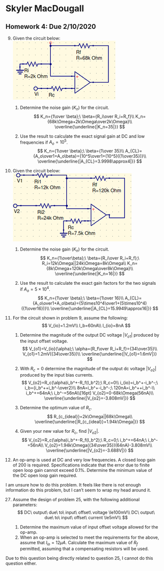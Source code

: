 # Skyler MacDougall

##  Homework 4: Due 2/10/2020

9. Given the circuit below:
    ![hw4q9](hw4.assets/hw4q9.png)
    
    1. Determine the noise gain ($K_n$) for the circuit.
        $$
        K_n={1\over \beta};\ \beta={R_i\over R_i+R_f}\\
        K_n={68k\Omega+2k\Omega\over2k\Omega}\\
        \overline{\underline{|K_n=35|}}
        $$
        
    
    2. Use the result to calculate the exact signal gain at DC and low frequencies if $A_o=10^5$.
        $$
        K_n={1\over \beta};\ \beta={1\over 35}\\
        A_{CL}={A_o\over1+A_o\beta}={10^5\over1+(10^5)({1\over35})}\\
        \overline{\underline{|A_{CL}=3.9998\approx4|}}
        $$
        



11. Given the circuit below:
     ![](hw4.assets/hw4q11.png)
    
    1. Determine the noise gain ($K_n$) for the circuit.
        $$
        K_n={1\over\beta};\ \beta={R_i\over R_i+R_f};\ R_i=12k\Omega||24k\Omega=8k\Omega\\
        K_n={8k\Omega+120k\Omega\over8k\Omega}\\
        \overline{\underline{|K_n=16|}}
        $$
        
    
    2. Use the result to calculate the exact gain factors for the two signals if $A_o=5\times 10^4$.
        $$
        K_n={1\over \beta};\ \beta={1\over 16}\\
        A_{CL}={A_o\over1+A_o\beta}={5\times10^4\over1+(5\times10^4)({1\over16})}\\
        \overline{\underline{|A_{CL}=15.9949\approx16|}}
        $$
        



13. For the circuit shown in problem 9, assume the following:
    $$
    V_{io}=1.2mV\\
    I_b=60nA\\
    I_{io}=8nA
    $$

    1. Determine the magnitude of the output DC voltage $|V_{o1}|$ produced by the input offset voltage.
        $$
        V_{o1}=V_{io}(\alpha);\ \alpha={R_f\over R_i+R_f}={34\over35}\\
        V_{o1}=1.2mV({34\over35})\\
        \overline{\underline{|V_{o1}=1.6mV|}}
        $$
        
    
    2. With $R_c=0$ determine the magnitude of the output dc voltage $|V_{o2}|$ produced by the input bias currents.
        $$
        V_{o2}=R_c(\alpha)i_b^+-R_f(I_b^2);\ R_c=0\\
        i_{io}=i_b^+-i_b^-;\ i_b={i_b^++i_b^-\over2}\\
        8nA=i_b^+-i_b^-;\ 120nA=i_b^++i_b^-\\
        i_b^+=64nA;\ i_b^-=56nA\\[16pt]
        V_{o2}=0-68k\Omega(56nA)\\
        \overline{\underline{|V_{o2}=-3.808mV|}}
        $$
        
    
    3. Determine the optimum value of $R_c$.
        $$
        R_{c_{ideal}}=2k\Omega||68k\Omega\\
        \overline{\underline{|R_{c_{ideal}}=1.94k\Omega|}}
        $$
        
    
    4. Given your new value for $R_c$, find $|V_{o2}|$.
        $$
        V_{o2}=R_c(\alpha)i_b^+-R_f(I_b^2);\ R_c=0;\ i_b^+=64nA;\ i_b^-=56nA\\
        V_{o2}=1.94k\Omega({34\over35})(64nA)-3.808mV\\
        \overline{\underline{|V_{o2}=-3.688V|}}
        $$
        



25. An op-amp is used at DC and very low frequencies. A closed loop gain of 200 is required. Specifications indicate that the error due to finite open loop gain cannot exceed 0.1%. Determine the minimum value of the DC open loop gain required.

I am unsure how to do this problem. It feels like there is not enough information do this problem, but I can’t seem to wrap my head around it.

27. Assume the design of problem 25, with the following additional parameters:
    $$
    DC\ output\ due\ to\ input\ offset\ voltage \le100mV\\
    DC\ output\ due\ to\ input\ offset\ current \le5mV\\
    $$

    1. Determine the maximum value of input offset voltage allowed for the op-amp.
    2. When an op-amp is selected to meet the requirements for the above, assume that $I_{io}=12\mu A$. Calculate the maximum value of $R_f$ permitted, assuming that a compensating resistors will be used.

Due to this question being directly related to question 25, I cannot do this question either.